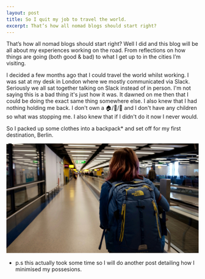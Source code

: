```yaml
---
layout: post
title: So I quit my job to travel the world.
excerpt: That’s how all nomad blogs should start right?
---
```


That’s how all nomad blogs should start right? Well I did and this blog will be all about my experiences working on the road. From reflections on how things are going (both good & bad) to what I get up to in the cities I’m visiting.

I decided a few months ago that I could travel the world whilst working. I was sat at my desk in London where we mostly communicated via Slack. Seriously we all sat together talking on Slack instead of in person. I'm not saying this is a bad thing it's just how it was. It dawned on me then that I could be doing the exact same thing somewhere else. I also knew that I had nothing holding me back. I don't own a 🏠/🐶/🚗 and I don't have any children so what was stopping me. I also knew that if I didn't do it now I never would.

So I packed up some clothes into a backpack* and set off for my first destination, Berlin.

[![Ready for Berlin](/images/ready-for-berlin.jpg)]() 

* p.s this actually took some time so I will do another post detailing how I minimised my possesions. 


